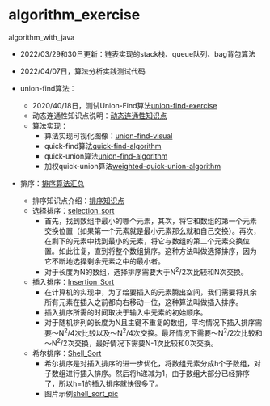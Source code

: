 # algorithm_exercise
algorithm_with_java
- 2022/03/29和30日更新：链表实现的stack栈、queue队列、bag背包算法
- 2022/04/07日，算法分析实践测试代码
- union-find算法：
    - 2020/40/18日，测试Union-Find算法[union-find-exercise](./src/com/young/union_find_exercise/QuickUnionExercise.java)
    - 动态连通性知识点说明：[动态连通性知识点](./src/com/young/union_find_exercise/动态连通性知识点.md)
    - 算法实现：
        - 算法实现可视化图像：[union-find-visual](./src/com/young/union_find_exercise/union-find-detail.jpg)
        - quick-find算法[quick-find-algorithm](./src/com/young/union_find_exercise/QuickFindExercise.java)
        - quick-union算法[union-find-algorithm](./src/com/young/union_find_exercise/UnionFindExercise.java)
        - 加权quick-union算法[weighted-quick-union-algorithm](./src/com/young/union_find_exercise/WeightedQuickUnionExercise.java)
    
- 排序：[排序算法汇总](./src/com/young/sort_algorithm)
    - 排序知识点介绍：[排序知识点](./src/com/young/sort_algorithm/排序知识点.md)
    - 选择排序：[selection_sort](./src/com/young/sort_algorithm/Selection_Sort.java)
        - 首先，找到数组中最小的哪个元素，其次，将它和数组的第一个元素交换位置（如果第一个元素就是最小元素那么就和自己交换）。再次，在剩下的元素中找到最小的元素，将它与数组的第二个元素交换位置。如此往复，直到将整个数组排序。这种方法叫做选择排序，因为它不断地选择剩余元素之中的最小者。
        - 对于长度为N的数组，选择排序需要大于N<sup>2</sup>/2次比较和N次交换。
    - 插入排序：[Insertion_Sort](./src/com/young/sort_algorithm/Insertion_Sort.java)
        - 在计算机的实现中，为了给要插入的元素腾出空间，我们需要将其余所有元素在插入之前都向右移动一位，这种算法叫做插入排序。
        - 插入排序所需的时间取决于输入中元素的初始顺序。
        - 对于随机排列的长度为N且主键不重复的数组，平均情况下插入排序需要～N<sup>2</sup>/4次比较以及～N<sup>2</sup>/4次交换。最坏情况下需要～N<sup>2</sup>/2次比较和～N<sup>2</sup>/2次交换，最好情况下需要N-1次比较和0次交换。
    - 希尔排序：[Shell_Sort](./src/com/young/sort_algorithm/Shell_Sort.java)
        - 希尔排序是对插入排序的进一步优化，将数组元素分成h个子数组，对子数组进行插入排序。然后将h递减为1，由于数组大部分已经排序了，所以h=1的插入排序就快很多了。
        - 图片示例[shell_sort_pic](./resources/imgs/IMG_8537.PNG)
